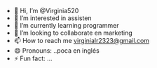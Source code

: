 - 👋 Hi, I’m @Virginia520
- 👀 I’m interested in assisten 
- 🌱 I’m currently learning programmer
- 💞️ I’m looking to collaborate en marketing 
- 📫 How to reach me virginialr2323@gmail.com
- 😄 Pronouns: ..poca en inglés 
- ⚡ Fun fact: ...

<!---
Virginia520/Virginia520 is a ✨ special ✨ repository because its `README.md` (this file) appears on your GitHub profile.
You can click the Preview link to take a look at your changes.
--->
